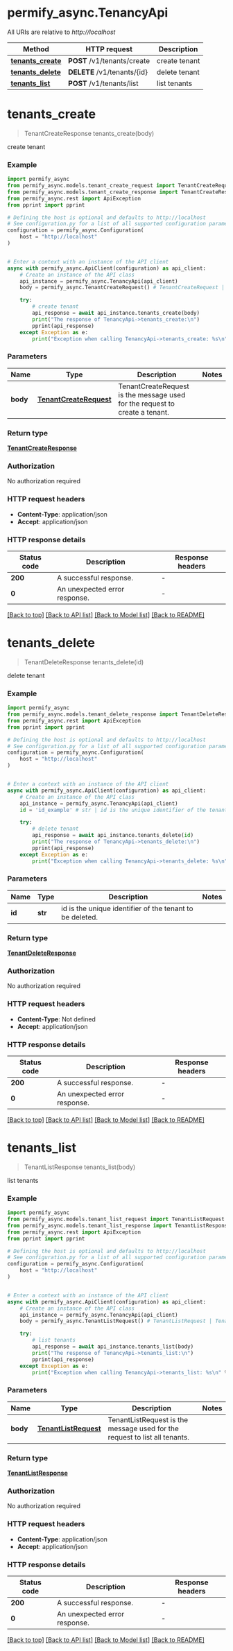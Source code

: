 # permify_async.TenancyApi

All URIs are relative to *http://localhost*

Method | HTTP request | Description
------------- | ------------- | -------------
[**tenants_create**](TenancyApi.md#tenants_create) | **POST** /v1/tenants/create | create tenant
[**tenants_delete**](TenancyApi.md#tenants_delete) | **DELETE** /v1/tenants/{id} | delete tenant
[**tenants_list**](TenancyApi.md#tenants_list) | **POST** /v1/tenants/list | list tenants


# **tenants_create**
> TenantCreateResponse tenants_create(body)

create tenant

### Example


```python
import permify_async
from permify_async.models.tenant_create_request import TenantCreateRequest
from permify_async.models.tenant_create_response import TenantCreateResponse
from permify_async.rest import ApiException
from pprint import pprint

# Defining the host is optional and defaults to http://localhost
# See configuration.py for a list of all supported configuration parameters.
configuration = permify_async.Configuration(
    host = "http://localhost"
)


# Enter a context with an instance of the API client
async with permify_async.ApiClient(configuration) as api_client:
    # Create an instance of the API class
    api_instance = permify_async.TenancyApi(api_client)
    body = permify_async.TenantCreateRequest() # TenantCreateRequest | TenantCreateRequest is the message used for the request to create a tenant.

    try:
        # create tenant
        api_response = await api_instance.tenants_create(body)
        print("The response of TenancyApi->tenants_create:\n")
        pprint(api_response)
    except Exception as e:
        print("Exception when calling TenancyApi->tenants_create: %s\n" % e)
```



### Parameters


Name | Type | Description  | Notes
------------- | ------------- | ------------- | -------------
 **body** | [**TenantCreateRequest**](TenantCreateRequest.md)| TenantCreateRequest is the message used for the request to create a tenant. | 

### Return type

[**TenantCreateResponse**](TenantCreateResponse.md)

### Authorization

No authorization required

### HTTP request headers

 - **Content-Type**: application/json
 - **Accept**: application/json

### HTTP response details

| Status code | Description | Response headers |
|-------------|-------------|------------------|
**200** | A successful response. |  -  |
**0** | An unexpected error response. |  -  |

[[Back to top]](#) [[Back to API list]](../README.md#documentation-for-api-endpoints) [[Back to Model list]](../README.md#documentation-for-models) [[Back to README]](../README.md)

# **tenants_delete**
> TenantDeleteResponse tenants_delete(id)

delete tenant

### Example


```python
import permify_async
from permify_async.models.tenant_delete_response import TenantDeleteResponse
from permify_async.rest import ApiException
from pprint import pprint

# Defining the host is optional and defaults to http://localhost
# See configuration.py for a list of all supported configuration parameters.
configuration = permify_async.Configuration(
    host = "http://localhost"
)


# Enter a context with an instance of the API client
async with permify_async.ApiClient(configuration) as api_client:
    # Create an instance of the API class
    api_instance = permify_async.TenancyApi(api_client)
    id = 'id_example' # str | id is the unique identifier of the tenant to be deleted.

    try:
        # delete tenant
        api_response = await api_instance.tenants_delete(id)
        print("The response of TenancyApi->tenants_delete:\n")
        pprint(api_response)
    except Exception as e:
        print("Exception when calling TenancyApi->tenants_delete: %s\n" % e)
```



### Parameters


Name | Type | Description  | Notes
------------- | ------------- | ------------- | -------------
 **id** | **str**| id is the unique identifier of the tenant to be deleted. | 

### Return type

[**TenantDeleteResponse**](TenantDeleteResponse.md)

### Authorization

No authorization required

### HTTP request headers

 - **Content-Type**: Not defined
 - **Accept**: application/json

### HTTP response details

| Status code | Description | Response headers |
|-------------|-------------|------------------|
**200** | A successful response. |  -  |
**0** | An unexpected error response. |  -  |

[[Back to top]](#) [[Back to API list]](../README.md#documentation-for-api-endpoints) [[Back to Model list]](../README.md#documentation-for-models) [[Back to README]](../README.md)

# **tenants_list**
> TenantListResponse tenants_list(body)

list tenants

### Example


```python
import permify_async
from permify_async.models.tenant_list_request import TenantListRequest
from permify_async.models.tenant_list_response import TenantListResponse
from permify_async.rest import ApiException
from pprint import pprint

# Defining the host is optional and defaults to http://localhost
# See configuration.py for a list of all supported configuration parameters.
configuration = permify_async.Configuration(
    host = "http://localhost"
)


# Enter a context with an instance of the API client
async with permify_async.ApiClient(configuration) as api_client:
    # Create an instance of the API class
    api_instance = permify_async.TenancyApi(api_client)
    body = permify_async.TenantListRequest() # TenantListRequest | TenantListRequest is the message used for the request to list all tenants.

    try:
        # list tenants
        api_response = await api_instance.tenants_list(body)
        print("The response of TenancyApi->tenants_list:\n")
        pprint(api_response)
    except Exception as e:
        print("Exception when calling TenancyApi->tenants_list: %s\n" % e)
```



### Parameters


Name | Type | Description  | Notes
------------- | ------------- | ------------- | -------------
 **body** | [**TenantListRequest**](TenantListRequest.md)| TenantListRequest is the message used for the request to list all tenants. | 

### Return type

[**TenantListResponse**](TenantListResponse.md)

### Authorization

No authorization required

### HTTP request headers

 - **Content-Type**: application/json
 - **Accept**: application/json

### HTTP response details

| Status code | Description | Response headers |
|-------------|-------------|------------------|
**200** | A successful response. |  -  |
**0** | An unexpected error response. |  -  |

[[Back to top]](#) [[Back to API list]](../README.md#documentation-for-api-endpoints) [[Back to Model list]](../README.md#documentation-for-models) [[Back to README]](../README.md)

